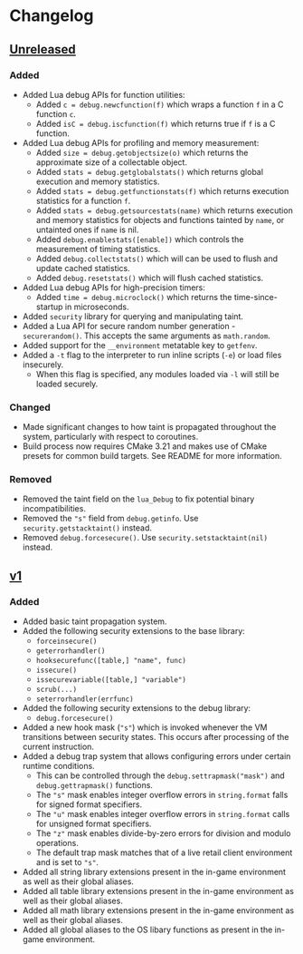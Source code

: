 # Changelog

## [Unreleased]
### Added
- Added Lua debug APIs for function utilities:
  - Added `c = debug.newcfunction(f)` which wraps a function `f` in a C function `c`.
  - Added `isC = debug.iscfunction(f)` which returns true if `f` is a C function.
- Added Lua debug APIs for profiling and memory measurement:
  - Added `size = debug.getobjectsize(o)` which returns the approximate size of a collectable object.
  - Added `stats = debug.getglobalstats()` which returns global execution and memory statistics.
  - Added `stats = debug.getfunctionstats(f)` which returns execution statistics for a function `f`.
  - Added `stats = debug.getsourcestats(name)` which returns execution and memory statistics for objects and functions tainted by `name`, or untainted ones if `name` is nil.
  - Added `debug.enablestats([enable])` which controls the measurement of timing statistics.
  - Added `debug.collectstats()` which will can be used to flush and update cached statistics.
  - Added `debug.resetstats()` which will flush cached statistics.
- Added Lua debug APIs for high-precision timers:
  - Added `time = debug.microclock()` which returns the time-since-startup in microseconds.
- Added `security` library for querying and manipulating taint.
- Added a Lua API for secure random number generation - `securerandom()`. This accepts the same arguments as `math.random`.
- Added support for the `__environment` metatable key to `getfenv`.
- Added a `-t` flag to the interpreter to run inline scripts (`-e`) or load files insecurely.
  - When this flag is specified, any modules loaded via `-l` will still be loaded securely.

### Changed
- Made significant changes to how taint is propagated throughout the system, particularly with respect to coroutines.
- Build process now requires CMake 3.21 and makes use of CMake presets for common build targets. See README for more information.

### Removed
- Removed the taint field on the `lua_Debug` to fix potential binary incompatibilities.
- Removed the `"s"` field from `debug.getinfo`. Use `security.getstacktaint()` instead.
- Removed `debug.forcesecure()`. Use `security.setstacktaint(nil)` instead.

## [v1]
### Added
- Added basic taint propagation system.
- Added the following security extensions to the base library:
  - `forceinsecure()`
  - `geterrorhandler()`
  - `hooksecurefunc([table,] "name", func)`
  - `issecure()`
  - `issecurevariable([table,] "variable")`
  - `scrub(...)`
  - `seterrorhandler(errfunc)`
- Added the following security extensions to the debug library:
  - `debug.forcesecure()`
- Added a new hook mask (`"s"`) which is invoked whenever the VM transitions between security states. This occurs after processing of the current instruction.
- Added a debug trap system that allows configuring errors under certain runtime conditions.
  - This can be controlled through the `debug.settrapmask("mask")` and `debug.gettrapmask()` functions.
  - The `"s"` mask enables integer overflow errors in `string.format` falls for signed format specifiers.
  - The `"u"` mask enables integer overflow errors in `string.format` calls for unsigned format specifiers.
  - The `"z"` mask enables divide-by-zero errors for division and modulo operations.
  - The default trap mask matches that of a live retail client environment and is set to `"s"`.
- Added all string library extensions present in the in-game environment as well as their global aliases.
- Added all table library extensions present in the in-game environment as well as their global aliases.
- Added all math library extensions present in the in-game environment as well as their global aliases.
- Added all global aliases to the OS libary functions as present in the in-game environment.

[Unreleased]: https://github.com/Meorawr/tainted-lua/compare/v1...HEAD
[v1]: https://github.com/Meorawr/tainted-lua/releases/tag/v1
